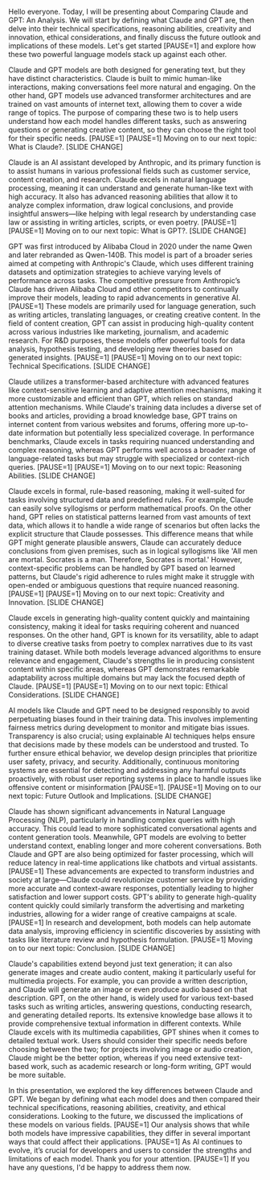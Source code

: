 Hello everyone. Today, I will be presenting about Comparing Claude and GPT: An Analysis. We will start by defining what Claude and GPT are, then delve into their technical specifications, reasoning abilities, creativity and innovation, ethical considerations, and finally discuss the future outlook and implications of these models. Let's get started [PAUSE=1] and explore how these two powerful language models stack up against each other.

Claude and GPT models are both designed for generating text, but they have distinct characteristics. Claude is built to mimic human-like interactions, making conversations feel more natural and engaging. On the other hand, GPT models use advanced transformer architectures and are trained on vast amounts of internet text, allowing them to cover a wide range of topics. The purpose of comparing these two is to help users understand how each model handles different tasks, such as answering questions or generating creative content, so they can choose the right tool for their specific needs. [PAUSE=1] [PAUSE=1] Moving on to our next topic: What is Claude?. [SLIDE CHANGE]

Claude is an AI assistant developed by Anthropic, and its primary function is to assist humans in various professional fields such as customer service, content creation, and research. Claude excels in natural language processing, meaning it can understand and generate human-like text with high accuracy. It also has advanced reasoning abilities that allow it to analyze complex information, draw logical conclusions, and provide insightful answers—like helping with legal research by understanding case law or assisting in writing articles, scripts, or even poetry. [PAUSE=1] [PAUSE=1] Moving on to our next topic: What is GPT?. [SLIDE CHANGE]

GPT was first introduced by Alibaba Cloud in 2020 under the name Qwen and later rebranded as Qwen-140B. This model is part of a broader series aimed at competing with Anthropic's Claude, which uses different training datasets and optimization strategies to achieve varying levels of performance across tasks. The competitive pressure from Anthropic’s Claude has driven Alibaba Cloud and other competitors to continually improve their models, leading to rapid advancements in generative AI. [PAUSE=1] These models are primarily used for language generation, such as writing articles, translating languages, or creating creative content. In the field of content creation, GPT can assist in producing high-quality content across various industries like marketing, journalism, and academic research. For R&D purposes, these models offer powerful tools for data analysis, hypothesis testing, and developing new theories based on generated insights. [PAUSE=1] [PAUSE=1] Moving on to our next topic: Technical Specifications. [SLIDE CHANGE]

Claude utilizes a transformer-based architecture with advanced features like context-sensitive learning and adaptive attention mechanisms, making it more customizable and efficient than GPT, which relies on standard attention mechanisms. While Claude's training data includes a diverse set of books and articles, providing a broad knowledge base, GPT trains on internet content from various websites and forums, offering more up-to-date information but potentially less specialized coverage. In performance benchmarks, Claude excels in tasks requiring nuanced understanding and complex reasoning, whereas GPT performs well across a broader range of language-related tasks but may struggle with specialized or context-rich queries. [PAUSE=1] [PAUSE=1] Moving on to our next topic: Reasoning Abilities. [SLIDE CHANGE]

Claude excels in formal, rule-based reasoning, making it well-suited for tasks involving structured data and predefined rules. For example, Claude can easily solve syllogisms or perform mathematical proofs. On the other hand, GPT relies on statistical patterns learned from vast amounts of text data, which allows it to handle a wide range of scenarios but often lacks the explicit structure that Claude possesses. This difference means that while GPT might generate plausible answers, Claude can accurately deduce conclusions from given premises, such as in logical syllogisms like 'All men are mortal. Socrates is a man. Therefore, Socrates is mortal.' However, context-specific problems can be handled by GPT based on learned patterns, but Claude's rigid adherence to rules might make it struggle with open-ended or ambiguous questions that require nuanced reasoning. [PAUSE=1] [PAUSE=1] Moving on to our next topic: Creativity and Innovation. [SLIDE CHANGE]

Claude excels in generating high-quality content quickly and maintaining consistency, making it ideal for tasks requiring coherent and nuanced responses. On the other hand, GPT is known for its versatility, able to adapt to diverse creative tasks from poetry to complex narratives due to its vast training dataset. While both models leverage advanced algorithms to ensure relevance and engagement, Claude's strengths lie in producing consistent content within specific areas, whereas GPT demonstrates remarkable adaptability across multiple domains but may lack the focused depth of Claude. [PAUSE=1] [PAUSE=1] Moving on to our next topic: Ethical Considerations. [SLIDE CHANGE]

AI models like Claude and GPT need to be designed responsibly to avoid perpetuating biases found in their training data. This involves implementing fairness metrics during development to monitor and mitigate bias issues. Transparency is also crucial; using explainable AI techniques helps ensure that decisions made by these models can be understood and trusted. To further ensure ethical behavior, we develop design principles that prioritize user safety, privacy, and security. Additionally, continuous monitoring systems are essential for detecting and addressing any harmful outputs proactively, with robust user reporting systems in place to handle issues like offensive content or misinformation [PAUSE=1]. [PAUSE=1] Moving on to our next topic: Future Outlook and Implications. [SLIDE CHANGE]

Claude has shown significant advancements in Natural Language Processing (NLP), particularly in handling complex queries with high accuracy. This could lead to more sophisticated conversational agents and content generation tools. Meanwhile, GPT models are evolving to better understand context, enabling longer and more coherent conversations. Both Claude and GPT are also being optimized for faster processing, which will reduce latency in real-time applications like chatbots and virtual assistants. [PAUSE=1] These advancements are expected to transform industries and society at large—Claude could revolutionize customer service by providing more accurate and context-aware responses, potentially leading to higher satisfaction and lower support costs. GPT's ability to generate high-quality content quickly could similarly transform the advertising and marketing industries, allowing for a wider range of creative campaigns at scale. [PAUSE=1] In research and development, both models can help automate data analysis, improving efficiency in scientific discoveries by assisting with tasks like literature review and hypothesis formulation. [PAUSE=1] Moving on to our next topic: Conclusion. [SLIDE CHANGE]

Claude's capabilities extend beyond just text generation; it can also generate images and create audio content, making it particularly useful for multimedia projects. For example, you can provide a written description, and Claude will generate an image or even produce audio based on that description. GPT, on the other hand, is widely used for various text-based tasks such as writing articles, answering questions, conducting research, and generating detailed reports. Its extensive knowledge base allows it to provide comprehensive textual information in different contexts. While Claude excels with its multimedia capabilities, GPT shines when it comes to detailed textual work. Users should consider their specific needs before choosing between the two; for projects involving image or audio creation, Claude might be the better option, whereas if you need extensive text-based work, such as academic research or long-form writing, GPT would be more suitable.

In this presentation, we explored the key differences between Claude and GPT. We began by defining what each model does and then compared their technical specifications, reasoning abilities, creativity, and ethical considerations. Looking to the future, we discussed the implications of these models on various fields. [PAUSE=1] Our analysis shows that while both models have impressive capabilities, they differ in several important ways that could affect their applications. [PAUSE=1] As AI continues to evolve, it’s crucial for developers and users to consider the strengths and limitations of each model. Thank you for your attention. [PAUSE=1] If you have any questions, I'd be happy to address them now.